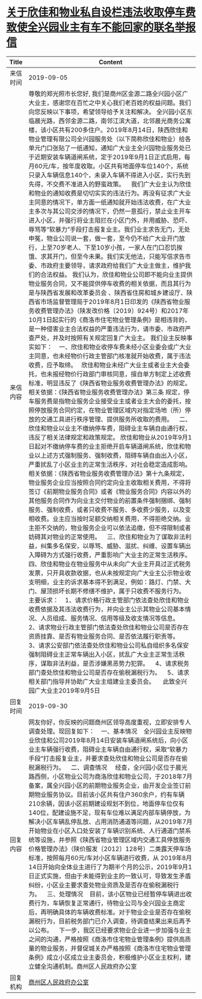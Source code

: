 # <a href="http://www.shangluo.gov.cn/zmhd/ldxxxx.jsp?urltype=leadermail.LeaderMailContentUrl&wbtreeid=1112&leadermailid=5431">关于欣佳和物业私自设栏违法收取停车费致使全兴园业主有车不能回家的联名举报信</a>
|Title|Content|
|:---:|---|
|来信时间|2019-09-05|
|来信内容|尊敬的郑光照市长您好, 我们是商州区金源二路全兴园小区广大业主，感谢您在百忙之中关心我们老百姓的权益问题。我们向您反映以下事项，希望领导给予关注和解决。 全兴园小区东临晨光路，西邻金源二路，南邻江滨大道，北邻晨光商务公寓楼，该小区共有200多住户。2019年8月14日，陕西欣佳和物业管理有限公司全兴园服务处（以下简称欣佳和物业）给各单元门口张贴了一纸通知，通知广大业主全兴园物业服务处已于近期安装车辆道闸系统，定于2019年9月1日正式启用，每月60元/车，按年度收取。小区共有地面停车位140个，系统只录入车辆信息140个，未录入车辆不得进入小区，实行先到先得，不交费不准进入的野蛮政策。    我们广大业主认为欣佳和物业的通知收费是切切实实的违法行为。再没有征求广大业主同意的情况下，单方面一纸通知就开始违法收费，在广大业主多次与其公司交涉的情况下，仍然一意孤行，禁止业主开车进入小区，并强行将业主阻拦在小区门外，并用威胁、恐吓、辱骂等“软暴力”手段打击报复业主。我们业主求告无门，无处申冤，物业公司说一套，做一套，至今仍不给广大业开门放行，上至70岁老人、下至10岁小孩，一家人在门口忍饥挨饿、求其开门，但至今未果。我们实无他法，只能写信求告市委、市政府主要领导，请求政府给我们广大业主做主，维护我们的合法权益。 我们认为，欣佳和物业公司即不能向业主提供物业服务合同，又不能提供停车收费的相关依据，而且其行为是与陕西省发展和改革委员会 、陕西省住房和城乡建设厅、陕西省市场监督管理局于2019年8月1日印发的《陕西省物业服务收费管理办法》（陕发改价格〔2019〕924号）和2017年10月1日起实行的《商洛市住宅物业管理条例》是相违背的，是一种侵害业主合法权益的严重违法行为，请市委、市政府严查严处，并及时按照有关规定回复广大业主。 我们业主反映事实如下：    一、欣佳和物业收停车费未经小区业委会或广大业主同意，也未经物价行政主管部门核准就开始收费，属于违法收费，应予取缔。   欣佳和物业未经广大业主或者业主大会委托，也未报经物价行政部门审核同意，擅自单方制定上述收费标准，明显违反了《陕西省物业服务收费管理办法》的规定。 相关依据：《陕西省物业服务收费管理办法》第三条 规定，停车服务费是指物业服务企业接受业主或者业主大会的委托，按照停放服务合同约定，在物业管理区域内对指定场地（所）停放的交通工具进行秩序管理、提供服务所收取的费用。    二、欣佳和物业以业主不缴纳停车费，阻碍业主车辆自由通行权，违反了相关法律规定和政策规定。 欣佳和物业从2019年9月1日起对不缴纳停车费的业主拒绝开启车辆道闸系统，欣佳和物业以上述方式强制服务、强制收费，阻碍车辆自由出入小区，严重扰乱了小区业主的正常生活秩序，对社会稳定造成影响。 相关依据：《陕西省物业服务收费管理办法》第十九条规定，物业服务企业应当按照合同约定向业主收取相关费用，不得将签订《前期物业服务合同》或者《物业服务合同》内容以外的其他服务合同作为向业主交付物业的前置条件强制捆绑、强制服务、强制收费，或者只收费不服务、多收费少服务，以及变相收费。业主应当按时足额交纳相关费用，不得拒绝交纳。业主拒不交纳的，物业服务企业可以依法追缴，但不得限制或者妨碍其对物业的正常使用。    三、欣佳和物业为了谋取非法利益，纠集多名保安，以辱骂、威胁、滋扰、纠缠、设置车辆出入障碍为方式强行收费，严重影响广大业主的正常生活秩序。 四、欣佳和物业在物业服务中从未向广大业主开具过正式税务发票，只开具收款收据，也从未按规定向广大业主公示物业收支明细，业主的诉求基本得不到满足，例如：路灯、门禁、大门、屋顶损坏长期不修缮不维护，属于只收费不服务行为。    主要诉求：    1、请求价格行政主管部门依法查处欣佳和物业收费依据及其违法收费行为，并向业主公示其物业公司基本情况、人员组成、服务情况、信用等级及收支情况等信息。    2、请求物业行政主管部门依法查处欣佳和物业公司是否存在资质挂靠、是否有物业服务合同、是否依法履行职责等。    3、请求公安部门依法查处欣佳和物业公司私自组织多名保安强制阻碍业主正常车辆出入小区，扰乱广大业主正常生活秩序，谋取非法利益，是否涉嫌黑恶势力犯罪。    4、请求税务部门查处欣佳和物业公司是否存在偷税漏税行为。    5、请求相关部门指导并协助广大业主组建业主委员会。     此致全兴园广大业主2019年9月5日|
|回复时间|2019-09-30|
|回复内容|网友你好，你反映的问题商州区领导高度重视，立即安排专人调查处理。现回复如下：    一、基本情况    全兴园业主反映物业欣佳和公司2019年8月14日安装车辆道闸系统后，向小区业主车辆强行收费，阻碍业主车辆自由通行权，采取“软暴力手段”打击报复业主，并要求查处欣佳和物业公司是否存在偷税漏税行为。    二、调查情况     经查，全兴园小区位于晨光路西侧，小区物业公司为商洛欣佳和物业公司，于2018年7月备案，属全兴园小区的前期物业服务企业，由开发企业签订前期物业服务协议。目前该小区共有住户360余户，约有车辆210余辆，因该小区前期建设规划不到位，地面停车位仅有140位，配建设施不足，现有车位难以满足内部车辆停放，为解决小区车辆乱停乱放、占用消防通道等问题，从2019年7月开始物业在小区入口处安装了车辆识别系统、人行通道门禁系统等设施，并参照《陕西省物业管理区域内交通工具停放服务价格管理办法》（陕价服发〔2012〕128号）二类露天停车场标准，按照每月60元/车对小区车辆进行收费，从 2019年8月14日开始向全体业主进行了为期半个月的公示，2019年9月1日正式实施，但由于未能得到业主的一致认可，导致发生矛盾纠纷，小区业主要求查处物业资质及是否存在偷税漏税行为。    三、处理情况    目前，该小区物业已经暂停车辆进出收费行为，车辆恢复正常通行，待物业公司与全兴园业主商定后，再明确具体的车辆收费标准。对于物业企业是否存在偷税漏税行为，目前税务部门已介入调查，待调查结果出来后再予以公布。    下一步，我区已经要求物业企业进一步加强与业主之间的沟通，严格按照《商洛市住宅物业管理条例》提供高质量的物业服务，并督促城关办严格按照《商洛市住宅物业管理条例》成立小区成立业主委员会，积极维护小区业主权利，建立健全沟通机制。商州区人民政府办公室|
|回复机构|<a href="../../categories/agencies/商州区人民政府办公室.md">商州区人民政府办公室</a>|